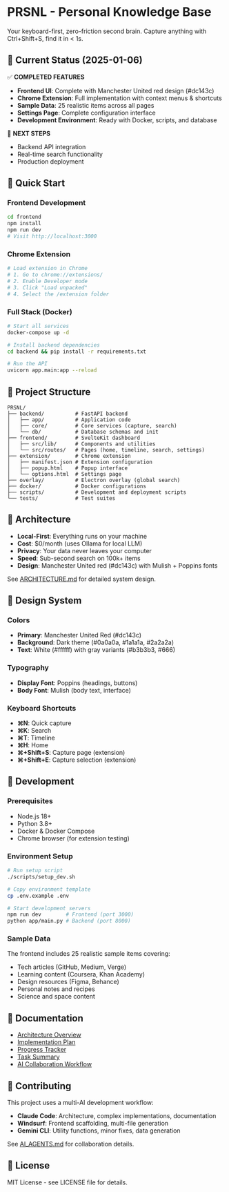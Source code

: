 # PRSNL - Personal Knowledge Base

Your keyboard-first, zero-friction second brain. Capture anything with Ctrl+Shift+S, find it in < 1s.

## 🎯 Current Status (2025-01-06)

✅ **COMPLETED FEATURES**
- **Frontend UI**: Complete with Manchester United red design (#dc143c)
- **Chrome Extension**: Full implementation with context menus & shortcuts
- **Sample Data**: 25 realistic items across all pages  
- **Settings Page**: Complete configuration interface
- **Development Environment**: Ready with Docker, scripts, and database

🚧 **NEXT STEPS**
- Backend API integration
- Real-time search functionality
- Production deployment

## 🚀 Quick Start

### Frontend Development
```bash
cd frontend
npm install
npm run dev
# Visit http://localhost:3000
```

### Chrome Extension
```bash
# Load extension in Chrome
# 1. Go to chrome://extensions/
# 2. Enable Developer mode
# 3. Click "Load unpacked"
# 4. Select the /extension folder
```

### Full Stack (Docker)
```bash
# Start all services
docker-compose up -d

# Install backend dependencies
cd backend && pip install -r requirements.txt

# Run the API
uvicorn app.main:app --reload
```

## 📁 Project Structure

```
PRSNL/
├── backend/          # FastAPI backend
│   ├── app/          # Application code
│   ├── core/         # Core services (capture, search)
│   └── db/           # Database schemas and init
├── frontend/         # SvelteKit dashboard  
│   ├── src/lib/      # Components and utilities
│   └── src/routes/   # Pages (home, timeline, search, settings)
├── extension/        # Chrome extension
│   ├── manifest.json # Extension configuration
│   ├── popup.html    # Popup interface
│   └── options.html  # Settings page
├── overlay/          # Electron overlay (global search)
├── docker/           # Docker configurations
├── scripts/          # Development and deployment scripts
└── tests/            # Test suites
```

## 🧠 Architecture

- **Local-First**: Everything runs on your machine
- **Cost**: $0/month (uses Ollama for local LLM)
- **Privacy**: Your data never leaves your computer
- **Speed**: Sub-second search on 100k+ items
- **Design**: Manchester United red (#dc143c) with Mulish + Poppins fonts

See [ARCHITECTURE.md](../docs/ARCHITECTURE.md) for detailed system design.

## 🎨 Design System

### Colors
- **Primary**: Manchester United Red (#dc143c)
- **Background**: Dark theme (#0a0a0a, #1a1a1a, #2a2a2a)
- **Text**: White (#ffffff) with gray variants (#b3b3b3, #666)

### Typography
- **Display Font**: Poppins (headings, buttons)
- **Body Font**: Mulish (body text, interface)

### Keyboard Shortcuts
- **⌘N**: Quick capture
- **⌘K**: Search
- **⌘T**: Timeline
- **⌘H**: Home
- **⌘+Shift+S**: Capture page (extension)
- **⌘+Shift+E**: Capture selection (extension)

## 🔧 Development

### Prerequisites
- Node.js 18+
- Python 3.8+
- Docker & Docker Compose
- Chrome browser (for extension testing)

### Environment Setup
```bash
# Run setup script
./scripts/setup_dev.sh

# Copy environment template
cp .env.example .env

# Start development servers
npm run dev        # Frontend (port 3000)
python app/main.py # Backend (port 8000)
```

### Sample Data
The frontend includes 25 realistic sample items covering:
- Tech articles (GitHub, Medium, Verge)
- Learning content (Coursera, Khan Academy)
- Design resources (Figma, Behance)
- Personal notes and recipes
- Science and space content

## 📖 Documentation

- [Architecture Overview](../docs/ARCHITECTURE.md)
- [Implementation Plan](../docs/IMPLEMENTATION_PLAN.md)
- [Progress Tracker](../PROGRESS_TRACKER.md)
- [Task Summary](../TASK_SUMMARY.md)
- [AI Collaboration Workflow](../docs/ai-collaboration/SIMPLIFIED_WORKFLOW.md)

## 🤝 Contributing

This project uses a multi-AI development workflow:
- **Claude Code**: Architecture, complex implementations, documentation
- **Windsurf**: Frontend scaffolding, multi-file generation
- **Gemini CLI**: Utility functions, minor fixes, data generation

See [AI_AGENTS.md](../docs/ai-collaboration/AI_AGENTS.md) for collaboration details.

## 📝 License

MIT License - see LICENSE file for details.